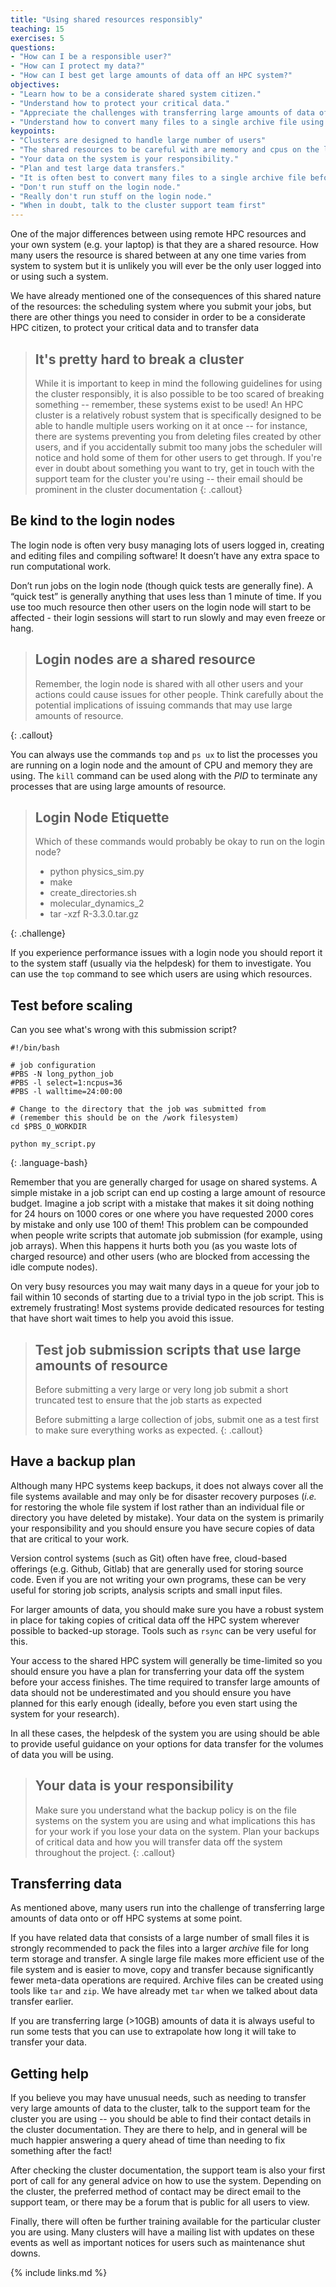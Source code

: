 ```yaml
---
title: "Using shared resources responsibly"
teaching: 15
exercises: 5
questions:
- "How can I be a responsible user?"
- "How can I protect my data?"
- "How can I best get large amounts of data off an HPC system?"
objectives:
- "Learn how to be a considerate shared system citizen."
- "Understand how to protect your critical data."
- "Appreciate the challenges with transferring large amounts of data off HPC systems."
- "Understand how to convert many files to a single archive file using tar."
keypoints:
- "Clusters are designed to handle large number of users"
- "The shared resources to be careful with are memory and cpus on the login nodes, and I/O"
- "Your data on the system is your responsibility."
- "Plan and test large data transfers."
- "It is often best to convert many files to a single archive file before transferring."
- "Don't run stuff on the login node."
- "Really don't run stuff on the login node."
- "When in doubt, talk to the cluster support team first"
---
```


One of the major differences between using remote HPC resources and your own system 
(e.g. your laptop) is that they are a shared resource. How many users the resource is
shared between at any one time varies from system to system but it is unlikely you
will ever be the only user logged into or using such a system.

We have already mentioned one of the consequences of this shared nature of the resources:
the scheduling system where you submit your jobs, but there are other things you need 
to consider in order to be a considerate HPC citizen, to protect your critical data
and to transfer data 

> ## It's pretty hard to break a cluster
>
> While it is important to keep in mind the following guidelines for using the cluster responsibly,
> it is also possible to be too scared of breaking something -- remember, these systems exist to be used!
> An HPC cluster is a relatively robust system that is specifically designed to be able to handle multiple users 
> working on it at once -- for instance, there are systems preventing you from deleting files created
> by other users, and if you accidentally submit too many jobs the scheduler will notice and hold some of them
> for other users to get through. If you're ever in doubt about something you want to try, 
> get in touch with the support team for the 
> cluster you're using -- their email should be prominent in the cluster documentation
{: .callout}

## Be kind to the login nodes

The login node is often very busy managing lots of users logged in, creating and editing files
and compiling software! It doesn’t have any extra space to run computational work.

Don’t run jobs on the login node (though quick tests are generally fine). A “quick test” is
generally anything that uses less than 1 minute of time. If you
use too much resource then other users on the login node will start to be affected - their
login sessions will start to run slowly and may even freeze or hang. 

> ## Login nodes are a shared resource
>
> Remember, the login node is shared with all other users and your actions could cause
> issues for other people. Think carefully about the potential implications of issuing
> commands that may use large amounts of resource.
>
{: .callout}

You can always use the commands `top` and `ps ux` to list the processes you are running on a login
node and the amount of CPU and memory they are using. The `kill` command can be used along
with the *PID* to terminate any processes that are using large amounts of resource.

> ## Login Node Etiquette
> 
> Which of these commands would probably be okay to run on the login node?
> - python physics_sim.py
> - make
> - create_directories.sh
> - molecular_dynamics_2
> - tar -xzf R-3.3.0.tar.gz
> 
{: .challenge}

If you experience performance issues with a login node you should report it to the system
staff (usually via the helpdesk) for them to investigate. You can use the `top` command
to see which users are using which resources.

## Test before scaling

Can you see what's wrong with this submission script?

```
#!/bin/bash

# job configuration
#PBS -N long_python_job
#PBS -l select=1:ncpus=36
#PBS -l walltime=24:00:00

# Change to the directory that the job was submitted from
# (remember this should be on the /work filesystem)
cd $PBS_O_WORKDIR

python my_script.py
```
{: .language-bash}

Remember that you are generally charged for usage on shared systems. A simple mistake in a 
job script can end up costing a large amount of resource budget. Imagine a job script with 
a mistake that makes it sit doing nothing for 24 hours on 1000 cores or one where you have
requested 2000 cores by mistake and only use 100 of them! This problem can be compounded 
when people write scripts that automate job submission (for example, using job arrays).  When this happens it hurts both you
(as you waste lots of charged resource) and other users (who are blocked from accessing the
idle compute nodes).

On very busy resources you may wait many days in a queue for your job to fail within 10 seconds
of starting due to a trivial typo in the job script. This is extremely frustrating! Most
systems provide dedicated resources for testing that have short wait times to help you 
avoid this issue.

> ## Test job submission scripts that use large amounts of resource
> Before submitting a very large or very long job submit a short truncated test to ensure that
> the job starts as expected
>
> Before submitting a large collection of jobs, submit one as a test first to make sure everything works
> as expected.
{: .callout}

## Have a backup plan

Although many HPC systems keep backups, it does not always cover all the file systems available
and may only be for disaster recovery purposes (*i.e.* for restoring the whole file system if lost
rather than an individual file or directory you have deleted by mistake). Your data on the
system is primarily your responsibility and you should ensure you have secure copies of data
that are critical to your work.

Version control systems (such as Git) often have free, cloud-based offerings (e.g. Github, Gitlab)
that are generally used for storing source code. Even if you are not writing your own 
programs, these can be very useful for storing job scripts, analysis scripts and small
input files. 

For larger amounts of data, you should make sure you have a robust system in place for taking
copies of critical data off the HPC system wherever possible to backed-up storage. Tools such
as `rsync` can be very useful for this.

Your access to the shared HPC system will generally be time-limited so you should ensure you have a
plan for transferring your data off the system before your access finishes. The time required to
transfer large amounts of data should not be underestimated and you should ensure you have planned
for this early enough (ideally, before you even start using the system for your research).

In all these cases, the helpdesk of the system you are using should be able to provide useful
guidance on your options for data transfer for the volumes of data you will be using.

> ## Your data is your responsibility
> Make sure you understand what the backup policy is on the file systems on the system you are
> using and what implications this has for your work if you lose your data on the system. Plan
> your backups of critical data and how you will transfer data off the system throughout the
> project.
{: .callout}

## Transferring data

As mentioned above, many users run into the challenge of transferring large amounts of data 
onto or off HPC systems at some point.

If you have related data that consists of a large number of small files it
is strongly recommended to pack the files into a larger *archive* file for long term storage and
transfer. A single large file makes more efficient use of the file system and is easier to move,
copy and transfer because significantly fewer meta-data operations are required. Archive files can
be created using tools like `tar` and `zip`. We have already met `tar` when we talked about data
transfer earlier. 

If you are transferring large (>10GB) amounts of data it is always useful to run some tests that you can use 
to extrapolate how long it will take to transfer your data. 

## Getting help

If you believe you may have unusual needs, such as needing to transfer very large amounts of data to
the cluster, talk to the support team for the cluster you are using -- you should be able to find their
contact details in the cluster documentation. They are there to help, and in general will be much happier
answering a query ahead of time than needing to fix something after the fact!

After checking the cluster documentation, the support team is also your first port of call for any general advice on 
how to use the system. Depending on the cluster, the preferred method of contact may be direct email to the support
team, or there may be a forum that is public for all users to view. 

Finally, there will often be further training available for the particular cluster you are using. Many clusters will 
have a mailing list with updates on these events as well as important notices for users such as maintenance shut downs. 

{% include links.md %}
